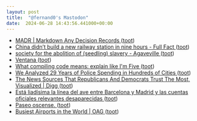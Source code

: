```yaml
---
layout: post
title:  "@fernand0's Mastodon"
date:  2024-06-28 14:43:56.441000+00:00
---
```

*  [MADR \| Markdown Any Decision Records   ](https://adr.github.io/madr/) ([toot](https://mastodon.social/@fernand0/112694777376989684))
*  [China didn’t build a new railway station in nine hours - Full Fact ](https://fullfact.org/economy/china-didnt-build-new-railway-station-nine-hours) ([toot](https://mastodon.social/@fernand0/112694082711855512))
*  [society for the abolition of (seedling) slavery - Agaveville ](https://www.agaveville.org/viewtopic.php?t=1336) ([toot](https://mastodon.social/@fernand0/112693810644952607))
*  [Ventana ](https://www.flickr.com/photos/fernand0/53794558636) ([toot](https://mastodon.social/@fernand0/112693778288121718))
*  [What compiling code means: explain like I'm Five ](https://dev.to/arikaturika/code-compiling-explain-like-im-five-4mk) ([toot](https://mastodon.social/@fernand0/112693436636495905))
*  [We Analyzed 29 Years of Police Spending in Hundreds of Cities ](https://slate.com/news-and-politics/2022/04/increased-police-spending-leads-to-more-misdemeanor-arrests.htm) ([toot](https://mastodon.social/@fernand0/112693387012256199))
*  [The News Sources That Republicans And Democrats Trust The Most, Visualized \| Digg ](https://digg.com/above-the-fold/link/usa-democrats-and-republican-difference-in-news-source-and-trust-poll-yougov-economist-CxPpgzyW8) ([toot](https://mastodon.social/@fernand0/112691630139590035))
*  [Está liadísima la línea del ave entre Barcelona y Madrid y las cuentas oficiales relevantes desaparecidas ](https://mastodon.social/@fernand0/112690073018182169) ([toot](https://mastodon.social/@fernand0/112690073018182169))
*  [Paseo oscense. ](https://avecesunafoto.wordpress.com/2024/06/27/paseo-oscense) ([toot](https://mastodon.social/@fernand0/112689752022296537))
*  [Busiest Airports in the World \| OAG ](https://www.oag.com/busiest-airports-worl) ([toot](https://mastodon.social/@fernand0/112689714876801487))
